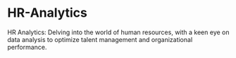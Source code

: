 # HR-Analytics
HR Analytics: Delving into the world of human resources, with a keen eye  on data analysis to optimize talent management and organizational  performance.
